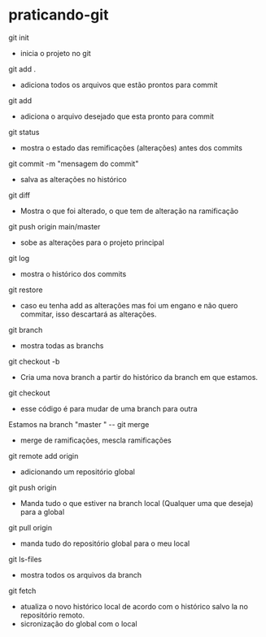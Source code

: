 # praticando-git

git init 
- inicia o projeto no git

git add . 
- adiciona todos os arquivos que estão prontos para commit

git add <File> 
- adiciona o arquivo desejado que esta pronto para commit

git status 
- mostra o estado das remificações (alterações) antes dos commits
  
git commit -m "mensagem do commit" 
- salva as alterações no histórico

git diff
- Mostra o que foi alterado, o que tem de alteração na ramificação
  
git push origin main/master 
- sobe as alterações para o projeto principal

git log 
- mostra o histórico dos commits

git restore <File> 
- caso eu tenha add as alterações mas foi um engano e não quero commitar, isso descartará as alterações.

git branch 
- mostra todas as branchs 

git checkout -b <nome-da-minha-branch> 
- Cria uma nova branch a partir do histórico da branch em que estamos.

git checkout <master> 
- esse código é para mudar de uma branch para outra

Estamos na branch "master " -- git merge <nome-da-minha-branch> 
- merge de ramificações, mescla ramificações

git remote add origin <URL> 
- adicionando um repositório global

git push origin <nome-da-minha-branch> 
- Manda tudo o que estiver na branch local (Qualquer uma que deseja) para a global

git pull origin <nome-da-minha-branch> 
- manda tudo do repositório global para o meu local

git ls-files 
- mostra todos os arquivos da branch

git fetch 
- atualiza o novo histórico local de acordo com o histórico salvo la no repositório remoto.
- sicronização do global com o local
